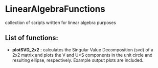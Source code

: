# LinearAlgebraFunctions
collection of scripts written for linear algebra purposes

## List of functions: <br /> 
- **plotSVD_2x2** : calculates the Singular Value Decomposition (svd) of a 2x2 matrix and plots the V and U*S components in the unit circle and resulting ellipse, respectively. Example output plots are included. <br /> 